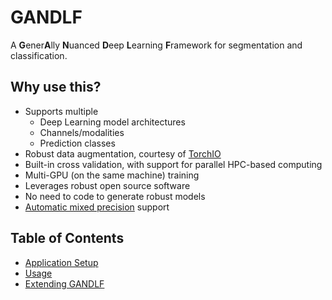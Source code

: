 # GANDLF

A **G**ener**A**lly **N**uanced **D**eep **L**earning **F**ramework for segmentation and classification.

## Why use this?

- Supports multiple
  - Deep Learning model architectures
  - Channels/modalities 
  - Prediction classes
- Robust data augmentation, courtesy of [TorchIO](https://github.com/fepegar/torchio/)
- Built-in cross validation, with support for parallel HPC-based computing
- Multi-GPU (on the same machine) training
- Leverages robust open source software
- No need to code to generate robust models
- [Automatic mixed precision](https://pytorch.org/blog/accelerating-training-on-nvidia-gpus-with-pytorch-automatic-mixed-precision/) support

## Table of Contents

- [Application Setup](./setup.md)
- [Usage](./usage.md)
- [Extending GANDLF](./extending.md)